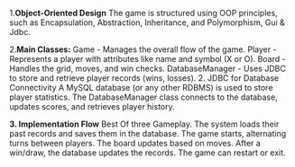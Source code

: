 1.**Object-Oriented Design**
The game is structured using OOP principles, such as Encapsulation, Abstraction, Inheritance, and Polymorphism, Gui & Jdbc.

2.**Main Classes:**
Game - Manages the overall flow of the game.
Player - Represents a player with attributes like name and symbol (X or O).
Board - Handles the grid, moves, and win checks.
DatabaseManager - Uses JDBC to store and retrieve player records (wins, losses).
2. JDBC for Database Connectivity
A MySQL database (or any other RDBMS) is used to store player statistics.
The DatabaseManager class connects to the database, updates scores, and retrieves player history.


**3. Implementation Flow**
Best Of three Gameplay.
The system loads their past records and saves them in the database.
The game starts, alternating turns between players.
The board updates based on moves.
After a win/draw, the database updates the records.
The game can restart or exit.
